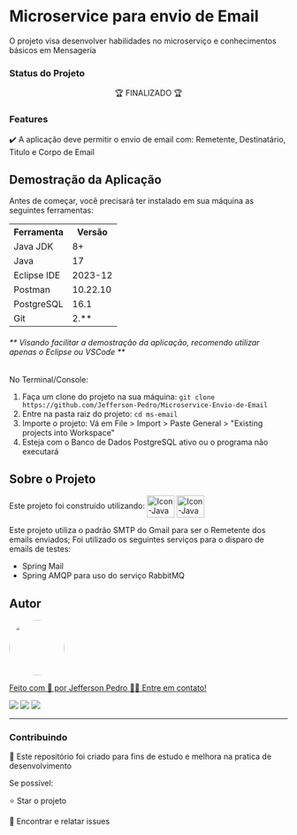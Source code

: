 # Microservice para envio de Email

<p> O projeto visa desenvolver habilidades no microserviço e conhecimentos básicos em Mensageria</p>

### Status do Projeto
<p align="center"> 🏆 FINALIZADO 🏆</p>

### Features

✔️ A aplicação deve permitir o envio de email com: Remetente, Destinatário, Titulo e Corpo de Email  <br>

## Demostração da Aplicação 
 Antes de começar, você precisará ter instalado em sua máquina as seguintes ferramentas:
 
<table>
<tr>
	<th>Ferramenta</th>
	<th>Versão</th>
</tr>
<tr>
	<td>Java JDK</td>
	<td>8+</td>
</tr>
<tr>
	<td>Java</td>
	<td>17</td>
</tr>
<tr>
	<td>Eclipse IDE</td>
	<td>2023-12</td>
</tr>
<tr>
	<td>Postman</td>
	<td>10.22.10</td>
</tr>
<tr>
	<td>PostgreSQL</td>
	<td>16.1</td>
</tr>
<tr>
	<td>Git</td>
	<td>2.**</td>
</tr>
</table>


<h6>** Visando facilitar a demostração da aplicação, recomendo utilizar apenas o Eclipse ou VSCode **</h6>

No Terminal/Console:
<ol>
	<li>Faça um clone do projeto na sua máquina: <code>git clone https://github.com/Jefferson-Pedro/Microservice-Envio-de-Email</code></li>
	<li>Entre na pasta raiz do projeto: <code>cd ms-email</code></li> 
	<li>Importe o projeto: Vá em File > Import > Paste General > "Existing projects into Workspace"</li>
	<li>Esteja com o Banco de Dados PostgreSQL ativo ou o programa não executará</li>
</ol>

## Sobre o Projeto

Este projeto foi construido utilizando: <img align="center" alt="Icon-Java" height="40" width="50" src="https://cdn.jsdelivr.net/gh/devicons/devicon@latest/icons/java/java-original.svg" />
<img align="center" alt="Icon-Java" height="40" width="50" src="https://cdn.jsdelivr.net/gh/devicons/devicon@latest/icons/spring/spring-original.svg" />

Este projeto utiliza o padrão SMTP do Gmail para ser o Remetente dos emails enviados;
Foi utilizado os seguintes serviços para o disparo de emails de testes: 
<ul>
	<li>Spring Mail</li>
	<li>Spring AMQP para uso do serviço RabbitMQ</li>
</ul>

## Autor
<a href="https://www.linkedin.com/in/jefferson-pedro-8a6264b9/">
 <img style="border-radius: 50%;" src="https://instagram.fcaw1-1.fna.fbcdn.net/v/t51.2885-19/174045253_1450802445260114_8761660112676779592_n.jpg?stp=dst-jpg_s150x150&_nc_ht=instagram.fcaw1-1.fna.fbcdn.net&_nc_cat=102&_nc_ohc=_sp_NTIyS9gAX8g9js2&edm=ABmJApABAAAA&ccb=7-5&oh=00_AT-9VV6aoZMGuDrwM3n0w6lJzZQZEWwU-ZwgpFj-mNHTWQ&oe=63449AD4&_nc_sid=6136e7" width="100px;" alt=""/>
 <br />

Feito com 💙 por Jefferson Pedro 👋🏽 Entre em contato!

<a href="https://www.instagram.com/jefferson.pedro25" target="_blank"><img src="https://img.shields.io/badge/-Instagram-%23E4405F?style=for-the-badge&logo=instagram&logoColor=white" target="_blank"></a>
<a href = "mailto:jeffersonpedro05@gmail.com"><img src="https://img.shields.io/badge/-Gmail-%23333?style=for-the-badge&logo=gmail&logoColor=white" target="_blank"></a>
<a href="https://www.linkedin.com/in/jefferson-pedro-8a6264b9" target="_blank"><img src="https://img.shields.io/badge/-LinkedIn-%230077B5?style=for-the-badge&logo=linkedin&logoColor=white" target="_blank"></a> 

<hr>

<h3>Contribuindo</h3>

🚀 Este repositório foi criado para fins de estudo e melhora na pratica de desenvolvimento <br>

Se possível:

⭐️  Star o projeto

🐛 Encontrar e relatar issues

